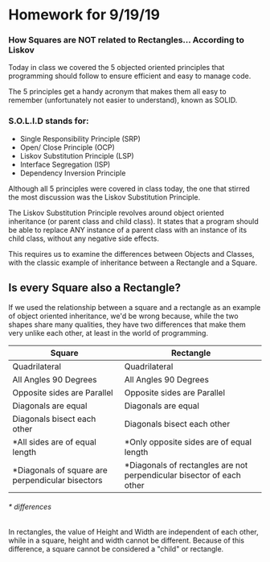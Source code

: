# Homework for 9/19/19
### How Squares are NOT related to Rectangles... According to Liskov

 

Today in class we covered the 5 objected oriented principles that programming should follow to ensure efficient and easy to manage code. 

The 5 principles get a handy acronym that makes them all easy to remember (unfortunately not easier to understand), known as SOLID. 

### S.O.L.I.D stands for:
* Single Responsibility Principle (SRP)
* Open/ Close Principle (OCP)
* Liskov Substitution Principle (LSP)
* Interface Segregation (ISP)
* Dependency Inversion Principle

Although all 5 principles were covered in class today, the one that stirred the most discussion was the Liskov Substitution Principle. 

The Liskov Substitution Principle revolves around object oriented inheritance (or parent class and child class). It states that a program should be able to replace ANY instance of a parent class with an instance of its child class, without any negative side effects. 

This requires us to examine the differences between Objects and Classes, with the classic example of inheritance between a Rectangle and a Square.

## Is every Square also a Rectangle?
If we used the relationship between a square and a rectangle as an example of object oriented inheritance, we'd be wrong because, while the two shapes share many qualities, they have two differences that make them very unlike each other, at least in the world of programming. 

| Square                                            | Rectangle                                                              |
|---------------------------------------------------|------------------------------------------------------------------------|
| Quadrilateral                                     | Quadrilateral                                                          |
| All Angles 90 Degrees                             | All Angles 90 Degrees                                                  |
| Opposite sides are Parallel                       | Opposite sides are Parallel                                            |
| Diagonals are equal                               | Diagonals are equal                                                    |
| Diagonals bisect each other                       | Diagonals bisect each other                                            |
| *All sides are of equal length                    | *Only opposite sides are of equal length                               |
| *Diagonals of square are perpendicular  bisectors | *Diagonals of rectangles are not perpendicular  bisector of each other |

###### * differences

In rectangles, the value of Height and Width are independent of each other, while in a square, height and width cannot be different. Because of this difference, a square cannot be considered a "child" or rectangle.
